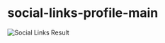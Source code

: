 # social-links-profile-main

![Social Links Result](social-links-profile-main\social-links-profile-main\design\active-states.jpg)